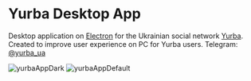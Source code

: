# Yurba Desktop App

Desktop application on <a href="https://www.electronjs.org/">Electron</a> for the Ukrainian social network <a href="https://yurba.one/">Yurba</a>. Created to improve user experience on PC for Yurba users. 
Telegram: <a href="https://t.me">@yurba_ua</a>

![yurbaAppDark](https://github.com/user-attachments/assets/7a23ba00-aef5-4f38-8d4f-45c26e4d1960)
![yurbaAppDefault](https://github.com/user-attachments/assets/c5399b3b-09be-440f-95f1-93e9abbfa6c0)
